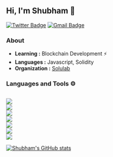 ## Hi, I'm Shubham :wave:

 [![Twitter Badge](https://img.shields.io/badge/-Shubham_Sahoo-1ca0f1?style=flat-square&logo=twitter&logoColor=white&link=https://twitter.com/Shubham15681423)](https://twitter.com/Shubham15681423)        [![Gmail Badge](https://img.shields.io/badge/-sahooshubham124@gmail.com-c14438?style=flat-square&logo=Gmail&logoColor=white&link=mailto:sahooshubham124@gmail.com)](mailto:sahooshubham124@gmail.com)



### About

-  **Learning :** Blockchain Development :zap:	
-  **Languages :** Javascript, Solidity 
-  **Organization :** [Solulab](https://github.com/SoluLab)




### Languages and Tools ⚙
<code>
<img src="https://img.icons8.com/color/48/000000/html-5--v1.png"/>
<img src="https://img.icons8.com/color/48/000000/css3.png"/>
<img src="https://img.icons8.com/color/48/000000/javascript--v1.png"/>
<img src="https://img.icons8.com/color/48/000000/nodejs.png"/>
<img src="https://img.icons8.com/ios/48/000000/solidity.png"/>
<img src="https://img.icons8.com/ios-glyphs/48/000000/github.png"/>
<img src="https://img.icons8.com/office/48/000000/react.png"/>
</code>


[![Shubham's GitHub stats](https://github-readme-stats.vercel.app/api?username=shubhamkr95&show_icons=true&theme=radical)](https://github.com/shubhamkr95/github-readme-stats)